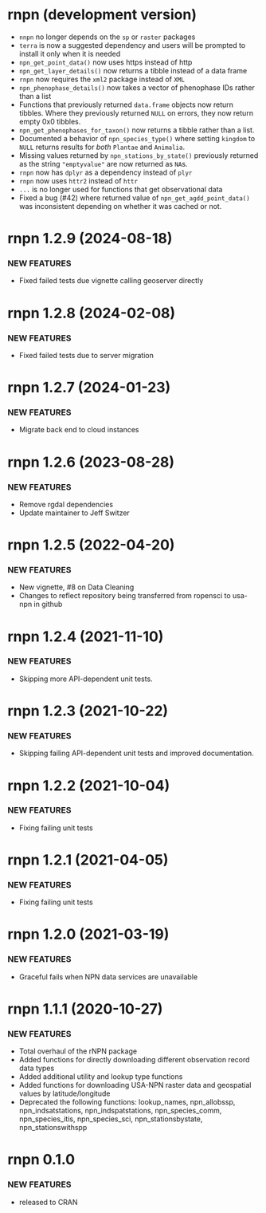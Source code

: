 # rnpn (development version)

* `nnpn` no longer depends on the `sp` or `raster` packages
* `terra` is now a suggested dependency and users will be prompted to install it only when it is needed
* `npn_get_point_data()` now uses https instead of http
* `npn_get_layer_details()` now returns a tibble instead of a data frame
* `rnpn` now requires the `xml2` package instead of `XML`
* `npn_phenophase_details()` now takes a vector of phenophase IDs rather than a list
* Functions that previously returned `data.frame` objects now return tibbles. Where they previously returned `NULL` on errors, they now return empty 0x0 tibbles.
* `npn_get_phenophases_for_taxon()` now returns a tibble rather than a list.
* Documented a behavior of `npn_species_type()` where setting `kingdom` to `NULL` returns results for *both* `Plantae` and `Animalia`. 
* Missing values returned by `npn_stations_by_state()` previously returned as the string `"emptyvalue"` are now returned as `NA`s.
* `rnpn` now has `dplyr` as a dependency instead of `plyr`
* `rnpn` now uses `httr2` instead of `httr`
* `...` is no longer used for functions that get observational data
* Fixed a bug (#42) where returned value of `npn_get_agdd_point_data()` was inconsistent depending on whether it was cached or not.

# rnpn 1.2.9 (2024-08-18)

### NEW FEATURES

* Fixed failed tests due vignette calling geoserver directly

# rnpn 1.2.8 (2024-02-08)

### NEW FEATURES

* Fixed failed tests due to server migration

# rnpn 1.2.7 (2024-01-23)

### NEW FEATURES

* Migrate back end to cloud instances

# rnpn 1.2.6 (2023-08-28)

### NEW FEATURES

* Remove rgdal dependencies
* Update maintainer to Jeff Switzer

# rnpn 1.2.5 (2022-04-20)

### NEW FEATURES

* New vignette, #8 on Data Cleaning
* Changes to reflect repository being transferred from ropensci to usa-npn in github

# rnpn 1.2.4 (2021-11-10)

### NEW FEATURES

* Skipping more API-dependent unit tests.

# rnpn 1.2.3 (2021-10-22)

### NEW FEATURES

* Skipping failing API-dependent unit tests and improved documentation.

# rnpn 1.2.2 (2021-10-04)

### NEW FEATURES

* Fixing failing unit tests

# rnpn 1.2.1 (2021-04-05)

### NEW FEATURES

* Fixing failing unit tests

# rnpn 1.2.0 (2021-03-19)

### NEW FEATURES

* Graceful fails when NPN data services are unavailable

# rnpn 1.1.1 (2020-10-27)

### NEW FEATURES

* Total overhaul of the rNPN package
* Added functions for directly downloading different observation record data types
* Added additional utility and lookup type functions
* Added functions for downloading USA-NPN raster data and geospatial values by latitude/longitude
* Deprecated the following functions: lookup_names, npn_allobssp, npn_indsatstations, npn_indspatstations, npn_species_comm, npn_species_itis, npn_species_sci, npn_stationsbystate, npn_stationswithspp

# rnpn 0.1.0

### NEW FEATURES

* released to CRAN
